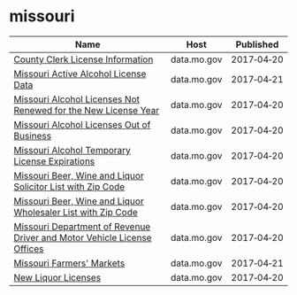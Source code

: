 # missouri

Name | Host | Published
---- | ---- | ---------
[County Clerk License Information](../datasets/hbmv-rqk9.md) | data.mo.gov | 2017&#x2011;04&#x2011;20
[Missouri Active Alcohol License Data](../datasets/yyhn-562y.md) | data.mo.gov | 2017&#x2011;04&#x2011;21
[Missouri Alcohol Licenses Not Renewed for the New License Year](../datasets/mtgj-bnbx.md) | data.mo.gov | 2017&#x2011;04&#x2011;20
[Missouri Alcohol Licenses Out of Business](../datasets/nytw-fmz3.md) | data.mo.gov | 2017&#x2011;04&#x2011;20
[Missouri Alcohol Temporary License Expirations](../datasets/n3tx-eq5q.md) | data.mo.gov | 2017&#x2011;04&#x2011;20
[Missouri Beer, Wine and Liquor Solicitor List with Zip Code](../datasets/mmn5-wy78.md) | data.mo.gov | 2017&#x2011;04&#x2011;20
[Missouri Beer, Wine and Liquor Wholesaler List with Zip Code](../datasets/fkt2-8smh.md) | data.mo.gov | 2017&#x2011;04&#x2011;20
[Missouri Department of Revenue Driver and Motor Vehicle License Offices](../datasets/835g-7keg.md) | data.mo.gov | 2017&#x2011;04&#x2011;20
[Missouri Farmers' Markets](../datasets/2zg8-cta8.md) | data.mo.gov | 2017&#x2011;04&#x2011;21
[New Liquor Licenses](../datasets/dymb-xy5c.md) | data.mo.gov | 2017&#x2011;04&#x2011;20

